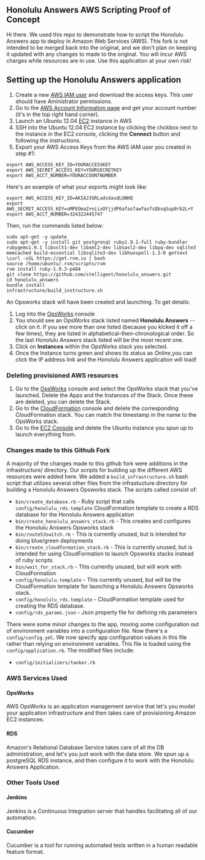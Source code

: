 ## Honolulu Answers AWS Scripting Proof of Concept

Hi there. We used this repo to demonstrate how to script the Honolulu Answers app to deploy in Amazon Web Services (AWS). This fork is not intended to be merged back into the original, and we don't plan on keeping it updated with any changes to made to the original. You will incur AWS charges while resources are in use. Use this application at your own risk!

## Setting up the Honolulu Answers application
1. Create a new [AWS IAM user](https://console.aws.amazon.com/iam/) and download the access keys. This user should have Aministrator permissions.
2. Go to the [AWS Account Information page](https://portal.aws.amazon.com/gp/aws/developer/account) and get your account number (it's in the top right hand corner).
2. Launch an Ubuntu 12.04 [EC2](https://console.aws.amazon.com/ec2) instance in AWS
3. SSH into the Ubuntu 12.04 EC2 instance by clicking the chckbox next to the instance in the EC2 console, clicking the **Connect** button and following the instructions. 
4. Export your AWS Access Keys from the AWS IAM user you created in step #1:
```
export AWS_ACCESS_KEY_ID=YOURACCESSKEY
export AWS_SECRET_ACCESS_KEY=YOURSECRETKEY
export AWS_ACCT_NUMBER=YOURACCOUNTNUMBER
```

Here's an example of what your exports might look like:

```
export AWS_ACCESS_KEY_ID=AKIAJ3SRLadsdasdLUNHQ
export AWS_SECRET_ACCESS_KEY=uMPEOmaZ+niixOYjjdP6afasfawfasfsQbsqSup0rb2L+Y
export AWS_ACCT_NUMBER=324322445747
```
Then, run the commands listed below:

```
sudo apt-get -y update
sudo apt-get -y install git postgresql ruby1.9.1-full ruby-bundler rubygems1.9.1 libxslt1-dev libxml2-dev libsasl2-dev libpq-dev sqlite3 memcached build-essential libsqlite3-dev libhunspell-1.3-0 gettext
\curl -sSL https://get.rvm.io | bash
source /home/ubuntu/.rvm/scripts/rvm
rvm install ruby-1.9.3-p484
git clone https://github.com/stelligent/honolulu_answers.git
cd honolulu_answers
bundle install
infrastructure/build_instructure.sh
```

An Opsworks stack will have been created and launching. To get details:

1. Log into the [OpsWorks](http://console.aws.amazon.com/opsworks) console
3. You should see an OpsWorks stack listed named **Honolulu Answers** -- click on it. If you see more than one listed (because you kicked it off a few times), they are listed in alphabetical-then-chronological order. So the last *Honolulu Answers* stack listed will be the most recent one.
4. Click on **Instances** within the OpsWorks stack you selected.
5. Once the Instance turns green and shows its status as *Online*,you can click the IP address link and the Honolulu Answers application will load!

### Deleting provisioned AWS resources
1. Go to the [OpsWorks](http://console.aws.amazon.com/opsworks) console and select the OpsWorks stack that you've launched. Delete the Apps and the Instances of the Stack. Once these are deleted, you can delete the Stack.
2. Go to the [CloudFormation](http://console.aws.amazon.com/cloudformation) console and delete the corresponding CloudFormation stack. You can match the timestamp in the name to the OpsWorks stack.
3. Go to the [EC2 Console](https://console.aws.amazon.com/ec2/) and delete the Ubuntu instance you spun up to launch everything from.

### Changes made to this Github Fork

A majority of the changes made to this github fork were additions in the infrastructure/ directory. Our scripts for building up the different AWS resources were added here. We added a `build_infrastructure.sh` bash script that utilizes several other files from the infrastucture directory for building a Honolulu Answers Opsworks stack. The scripts called consist of:
- `bin/create_database.rb` - Ruby script that calls `config/honolulu_rds.template` CloudFormation template to create a RDS database for the Honolulu Answers application
- `bin/create_honolulu_answers_stack.rb` - This creates and configures the Honolulu Answers Opsworks stack
- `bin/route53switch.rb` - This is currently unused, but is intended for doing blue/green deployments
- `bin/create_cloudformation_stack.rb` - This is currently unused, but is intended for using CloudFormation to launch Opsworks stacks instead of ruby scripts.
- `bin/wait_for_stack.rb` - This currently unused, but will work with CloudFormation
- `config/honolulu.template` - This currently unused, but will be the CloudFormation template for launching a Honolulu Answers Opsworks stack.
- `config/honolulu_rds.template` - CloudFormation template used for creating the RDS database.
- `config/rds_params.json` - Json property file for defining rds parameters

There were some minor changes to the app, moving some configuration out of environment variables into a configuration file. Now there's a `config/config.yml`. We now specify app configuration values in this file rather than relying on environment variables. This file is loaded using the `config/application.rb`. The modified files include:
- `config/initializers/tanker.rb`

### AWS Services Used
#### OpsWorks

AWS OpsWorks is an application management service that let's you model your application infrastructure and then takes care of provisioning Amazon EC2 instances.

#### RDS
Amazon's Relational Database Service takes care of all the DB administration, and let's you just work with the data store. We spun up a postgreSQL RDS instance, and then configure it to work with the Honolulu Answers Application.

### Other Tools Used
#### Jenkins

Jenkins is a Continuous Integration server that handles facilitating all of our automation.

#### Cucumber

Cucumber is a tool for running automated tests written in a human readable feature format. 

